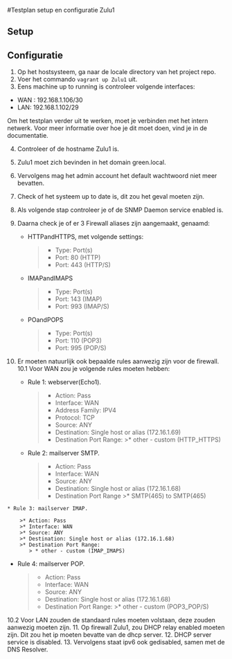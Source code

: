#Testplan setup en configuratie Zulu1 
## Setup 

## Configuratie
1. Op het hostsysteem, ga naar de locale directory van het project repo. 
2. Voer het commando `vagrant up Zulu1` uit. 
3. Eens machine up to running is controleer volgende interfaces:
  * WAN : 192.168.1.106/30
  * LAN: 192.168.1.102/29

Om het testplan verder uit te werken, moet je verbinden met het intern netwerk. Voor meer informatie over hoe je dit moet doen, vind je in de documentatie.

4. Controleer of de hostname Zulu1 is.
5. Zulu1 moet zich bevinden in het domain green.local. 
6. Vervolgens mag het admin account het default wachtwoord niet meer bevatten. 
7. Check of het systeem up to date is, dit zou het geval moeten zijn. 

8. Als volgende stap controleer je of de SNMP Daemon service enabled is. 
9. Daarna check je of er 3 Firewall aliases zijn aangemaakt, genaamd: 
    * HTTPandHTTPS, met volgende settings:
        >* Type: Port(s)
        >* Port: 80 (HTTP)
        >* Port: 443 (HTTP/S)
    * IMAPandIMAPS
        >* Type: Port(s)
        >* Port: 143 (IMAP)
        >* Port: 993 (IMAP/S)
    * POandPOPS
       >* Type: Port(s)
       >* Port: 110 (POP3)
       >* Port: 995 (POP/S)
 10. Er moeten natuurlijk ook bepaalde rules aanwezig zijn voor de firewall. 
    10.1 Voor WAN zou je volgende rules moeten hebben: 
      * Rule 1: webserver(Echo1).
        >* Action: Pass
        >* Interface: WAN
        >* Address Family: IPV4
        >* Protocol: TCP
        >* Source: ANY
        >* Destination: Single host or alias (172.16.1.69)
        >* Destination Port Range: 
            >* other - custom (HTTP_HTTPS)
     * Rule 2: mailserver SMTP.

        >* Action: Pass
        >* Interface: WAN
        >* Source: ANY
        >* Destination: Single host or alias (172.16.1.68)
        >* Destination Port Range
            >* SMTP(465) to SMTP(465)

    * Rule 3: mailserver IMAP.

        >* Action: Pass
        >* Interface: WAN
        >* Source: ANY
        >* Destination: Single host or alias (172.16.1.68)
        >* Destination Port Range: 
           > * other - custom (IMAP_IMAPS)

   * Rule 4: mailserver POP.
        >* Action: Pass
        >* Interface: WAN
        >* Source: ANY
        >* Destination: Single host or alias (172.16.1.68)
        >* Destination Port Range: 
            >* other - custom (POP3_POP/S)
            
   10.2 Voor LAN zouden de standaard rules moeten volstaan, deze zouden aanwezig moeten zijn. 
 11. Op firewall Zulu1, zou DHCP relay enabled moeten zijn. Dit zou het ip moeten bevatte van de dhcp server. 
 12. DHCP server service is disabled. 
 13. Vervolgens staat ipv6 ook gedisabled, samen met de DNS Resolver. 
